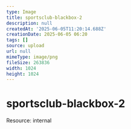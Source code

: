 ```yaml
---
type: Image
title: sportsclub-blackbox-2
description: null
createdAt: '2025-06-05T11:20:14.688Z'
creationDate: 2025-06-05 06:20
tags: []
source: upload
url: null
mimeType: image/png
fileSize: 263836
width: 1024
height: 1024
---
```


# sportsclub-blackbox-2


Resource: internal


